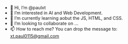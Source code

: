 - 👋 Hi, I’m @paulxt
- 👀 I’m interested in AI and Web Development.
- 🌱 I’m currently learning aobut the JS, HTML, and CSS.
- 💞️ I’m looking to collaborate on ...
- 📫 How to reach me? You can drop the message to: xt.paul0115@gmail.com

<!---
paulxt/paulxt is a ✨ special ✨ repository because its `README.md` (this file) appears on your GitHub profile.
You can click the Preview link to take a look at your changes.
--->
